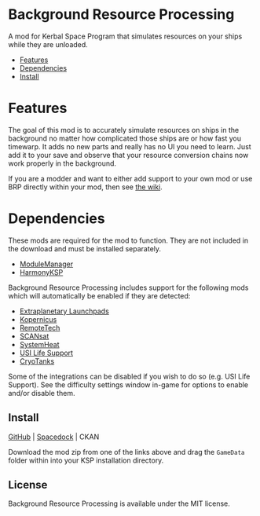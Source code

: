 # Background Resource Processing
A mod for Kerbal Space Program that simulates resources on your ships while they
are unloaded.

- [Features](#features)
- [Dependencies](#dependencies)
- [Install](#install)

# Features
The goal of this mod is to accurately simulate resources on ships in the
background no matter how complicated those ships are or how fast you timewarp.
It adds no new parts and really has no UI you need to learn. Just add it to
your save and observe that your resource conversion chains now work properly
in the background.

If you are a modder and want to either add support to your own mod or use
BRP directly within your mod, then see [the wiki][wiki].

[wiki]: https://github.com/Phantomical/BackgroundResourceProcessing/wiki

# Dependencies
These mods are required for the mod to function. They are not included in the
download and must be installed separately.
- [ModuleManager](https://github.com/sarbian/ModuleManager)
- [HarmonyKSP](https://github.com/KSPModdingLibs/HarmonyKSP)

Background Resource Processing includes support for the following mods which will
automatically be enabled if they are detected:
- [Extraplanetary Launchpads](https://forum.kerbalspaceprogram.com/topic/54284-112-extraplanetary-launchpads-v6993/)
- [Kopernicus](https://forum.kerbalspaceprogram.com/topic/200143-112x-kopernicus-stable-branch-last-updated-july-9th-2025/)
- [RemoteTech](https://forum.kerbalspaceprogram.com/topic/139167-111-remotetech-v199-2020-12-19/)
- [SCANsat](https://forum.kerbalspaceprogram.com/topic/72679-1101-scansat-v204-real-scanning-real-science-at-warp-speed-september-9-2020/)
- [SystemHeat](https://forum.kerbalspaceprogram.com/topic/193909-112x-systemheat-a-replacement-for-the-coreheat-system-november-20/)
- [USI Life Support](https://forum.kerbalspaceprogram.com/topic/105202-112x-usi-life-support/)
- [CryoTanks](https://forum.kerbalspaceprogram.com/topic/195042-112x-cryotanks-liquid-hydrogen-storage-and-management-july-21/)

Some of the integrations can be disabled if you wish to do so (e.g. USI Life Support).
See the difficulty settings window in-game for options to enable and/or disable them.

## Install
[GitHub][releases] | [Spacedock] | CKAN

[releases]: https://github.com/Phantomical/BackgroundResourceProcessing/releases/latest
[Spacedock]: https://spacedock.info/mod/3934/Background%20Resource%20Processing

Download the mod zip from one of the links above and drag the `GameData` folder
within into your KSP installation directory.

## License
Background Resource Processing is available under the MIT license.
